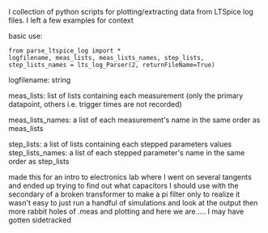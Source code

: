 I collection of python scripts for plotting/extracting data from LTSpice log files. I left a few examples for context

basic use:
```
from parse_ltspice_log import *
logfilename, meas_lists, meas_lists_names, step_lists, step_lists_names = lts_log_Parser(2, returnFileName=True)
```
logfilename: string

meas_lists: list of lists containing each measurement (only the primary datapoint, others i.e. trigger times are not recorded)

meas_lists_names: a list of each measurement's name in the same order as meas_lists

step_lists: a list of lists containing each stepped parameters values
step_lists_names: a list of each stepped parameter's name in the same order as step_lists


made this for an intro to electronics lab where I went on several tangents and ended up trying to find out what capacitors I should use with the secondary of a broken transformer to make a pi filter only to realize it wasn't easy to just run a handful of simulations and look at the output then more rabbit holes of .meas and plotting and here we are..... I may have gotten sidetracked
